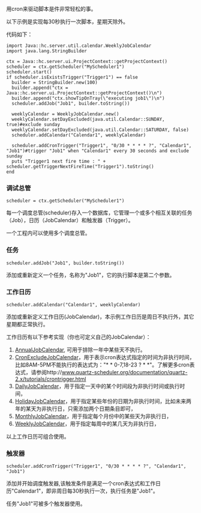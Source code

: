 用cron来驱动脚本是件非常轻松的事。

以下示例是实现每30秒执行一次脚本，星期天除外。

代码如下：
```jruby
import Java::hc.server.util.calendar.WeeklyJobCalendar
import java.lang.StringBuilder

ctx = Java::hc.server.ui.ProjectContext::getProjectContext()
scheduler = ctx.getScheduler("MyScheduler1")
scheduler.start()
if scheduler.isExistsTrigger("Trigger1") == false
  builder = StringBuilder.new(100)
  builder.append("ctx = Java::hc.server.ui.ProjectContext::getProjectContext()\n")
  builder.append("ctx.showTipOnTray(\"executing job1\")\n")
  scheduler.addJob("Job1", builder.toString())

  weeklyCalendar = WeeklyJobCalendar.new()
  weeklyCalendar.setDayExcluded(java.util.Calendar::SUNDAY, true)#exclude sunday
  weeklyCalendar.setDayExcluded(java.util.Calendar::SATURDAY, false)
  scheduler.addCalendar("Calendar1", weeklyCalendar)

  scheduler.addCronTrigger("Trigger1", "0/30 * * * * ?", "Calendar1", "Job1")#trigger "Job1" when "Calendar1" every 30 seconds and exclude sunday
  puts "Trigger1 next fire time : " + scheduler.getTriggerNextFireTime("Trigger1").toString()
end
```

### 调试总管
```jruby
scheduler = ctx.getScheduler("MyScheduler1")
```
每一个调度总管(scheduler)存入一个数据库，它管理一个或多个相互关联的任务（Job），日历（JobCalendar）和触发器（Trigger）。

一个工程内可以使用多个调度总管。

### 任务
```jruby
scheduler.addJob("Job1", builder.toString())
```
添加或重新定义一个任务，名称为"Job1"，它的执行脚本是第二个参数。

### 工作日历
```jruby
scheduler.addCalendar("Calendar1", weeklyCalendar)
```
添加或重新定义工作日历(JobCalendar)，本示例工作日历是周日不执行外，其它星期都正常执行。

工作日历有以下参考实现（你也可定义自己的JobCalendar）：
1. [AnnualJobCalendar](http://homecenter.mobi/download/javadoc/hc/server/util/calendar/AnnualJobCalendar.html), 可用于排除一年中某些天不执行。
2. [CronExcludeJobCalendar](http://homecenter.mobi/download/javadoc/hc/server/util/calendar/CronExcludeJobCalendar.html)，用于表示cron表达式指定的时间为非执行时间，比如8AM-5PM不能执行的表达式为："* * 0-7,18-23 ? * *"。了解更多cron表达式，请参阅http://www.quartz-scheduler.org/documentation/quartz-2.x/tutorials/crontrigger.html
3. [DailyJobCalendar](http://homecenter.mobi/download/javadoc/hc/server/util/calendar/DailyJobCalendar.html)，用于指定一天中的某个时间段为非执行时间或执行时间，
4. [HolidayJobCalendar](http://homecenter.mobi/download/javadoc/hc/server/util/calendar/HolidayJobCalendar.html)，用于指定某些年份的日期为非执行时间，比如未来两年的某天为非执行日，只需添加两个日期条目即可，
5. [MonthlyJobCalendar](http://homecenter.mobi/download/javadoc/hc/server/util/calendar/MonthlyJobCalendar.html)，用于指定每个月份中的某些天为非执行日，
6. [WeeklyJobCalendar](http://homecenter.mobi/download/javadoc/hc/server/util/calendar/WeeklyJobCalendar.html)，用于指定每周中的某几天为非执行日，

以上工作日历可组合使用。

### 触发器
```jruby
scheduler.addCronTrigger("Trigger1", "0/30 * * * * ?", "Calendar1", "Job1")
```
添加并开始调度触发器,该触发条件是满足一个cron表达式和工作日历"Calendar1"，即非周日每30秒执行一次，执行任务是"Job1"。

任务"Job1"可被多个触发器使用。
